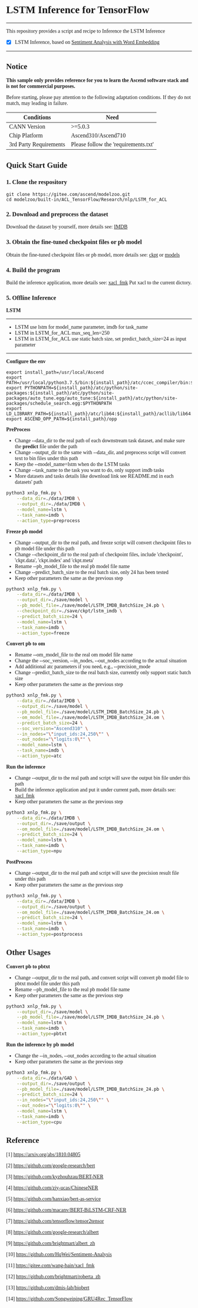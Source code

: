 # <font face="微软雅黑">

# LSTM Inference for TensorFlow

***
This repository provides a script and recipe to Inference the LSTM Inference

* [x] LSTM Inference, based on [Sentiment Analysis with Word Embedding](https://github.com/HqWei/Sentiment-Analysis)

***

## Notice
**This sample only provides reference for you to learn the Ascend software stack and is not for commercial purposes.**

Before starting, please pay attention to the following adaptation conditions. If they do not match, may leading in failure.

| Conditions | Need |
| --- | --- |
| CANN Version | >=5.0.3 |
| Chip Platform| Ascend310/Ascend710 |
| 3rd Party Requirements| Please follow the 'requirements.txt' |

## Quick Start Guide

### 1. Clone the respository
```shell
git clone https://gitee.com/ascend/modelzoo.git
cd modelzoo/built-in/ACL_TensorFlow/Research/nlp/LSTM_for_ACL
```

### 2. Download and preprocess the dataset

Download the dataset by yourself, more details see: [IMDB](./data/IMDB/README.md)

### 3. Obtain the fine-tuned checkpoint files or pb model

Obtain the fine-tuned checkpoint files or pb model, more details see: [ckpt](./save/ckpt/README.md) or [models](./save/model/README.md)

### 4. Build the program
Build the inference application, more details see: [xacl_fmk](./xacl_fmk/README.md)
Put xacl to the current dictory.

### 5. Offline Inference

**LSTM**
***
* LSTM use lstm for model_name parameter, imdb for task_name
* LSTM in LSTM_for_ACL max_seq_len=250
* LSTM in LSTM_for_ACL use static batch size, set predict_batch_size=24 as input parameter
***
**Configure the env**
```
export install_path=/usr/local/Ascend
export PATH=/usr/local/python3.7.5/bin:${install_path}/atc/ccec_compiler/bin:${install_path}/atc/bin:$PATH
export PYTHONPATH=${install_path}/atc/python/site-packages:${install_path}/atc/python/site-packages/auto_tune.egg/auto_tune:${install_path}/atc/python/site-packages/schedule_search.egg:$PYTHONPATH
export LD_LIBRARY_PATH=${install_path}/atc/lib64:${install_path}/acllib/lib64:$LD_LIBRARY_PATH
export ASCEND_OPP_PATH=${install_path}/opp
```

**PreProcess**
* Change --data_dir to the real path of each downstream task dataset, and make sure the **predict** file under the path
* Change --output_dir to the same with --data_dir, and preprocess script will convert text to bin files under this path
* Keep the --model_name=lstm when do the LSTM tasks
* Change --task_name to the task you want to do, only support imdb tasks
* More datasets and tasks details like download link see README.md in each datasets' path
```Bash
python3 xnlp_fmk.py \
    --data_dir=./data/IMDB \
    --output_dir=./data/IMDB \
    --model_name=lstm \
    --task_name=imdb \
    --action_type=preprocess

```

**Freeze pb model**
* Change --output_dir to the real path, and freeze script will convert checkpoint files to pb model file under this path
* Change --checkpoint_dir to the real path of checkpoint files, include 'checkpoint', 'ckpt.data', 'ckpt.index' and 'ckpt.meta'
* Rename --pb_model_file to the real pb model file name
* Change --predict_batch_size to the real batch size, only 24 has been tested
* Keep other parameters the same as the previous step
```Bash
python3 xnlp_fmk.py \
    --data_dir=./data/IMDB \
    --output_dir=./save/model \
    --pb_model_file=./save/model/LSTM_IMDB_BatchSize_24.pb \
    --checkpoint_dir=./save/ckpt/lstm_imdb \
    --predict_batch_size=24 \
    --model_name=lstm \
    --task_name=imdb \
    --action_type=freeze

```

**Convert pb to om**
* Rename --om_model_file to the real om model file name
* Change the --soc_version, --in_nodes, --out_nodes according to the actual situation
* Add additional atc parameters if you need, e.g., --precision_mode
* Change --predict_batch_size to the real batch size, currently only support static batch size
* Keep other parameters the same as the previous step
```Bash
python3 xnlp_fmk.py \
    --data_dir=./data/IMDB \
    --output_dir=./save/model \
    --pb_model_file=./save/model/LSTM_IMDB_BatchSize_24.pb \
    --om_model_file=./save/model/LSTM_IMDB_BatchSize_24.om \
    --predict_batch_size=24 \
    --soc_version="Ascend310" \
    --in_nodes="\"input_ids:24,250\"" \
    --out_nodes="\"logits:0\"" \
    --model_name=lstm \
    --task_name=imdb \
    --action_type=atc

```

**Run the inference**
* Change --output_dir to the real path and script will save the output bin file under this path
* Build the inference application and put it under current path, more details see: [xacl_fmk](./xacl_fmk/README.md)
* Keep other parameters the same as the previous step
```Bash
python3 xnlp_fmk.py \
    --data_dir=./data/IMDB \
    --output_dir=./save/output \
    --om_model_file=./save/model/LSTM_IMDB_BatchSize_24.om \
    --predict_batch_size=24 \
    --model_name=lstm \
    --task_name=imdb \
    --action_type=npu

```

**PostProcess**
* Change --output_dir to the real path and script will save the precision result file under this path
* Keep other parameters the same as the previous step
```Bash
python3 xnlp_fmk.py \
    --data_dir=./data/IMDB \
    --output_dir=./save/output \
    --om_model_file=./save/model/LSTM_IMDB_BatchSize_24.om \
    --predict_batch_size=24 \
    --model_name=lstm \
    --task_name=imdb \
    --action_type=postprocess

```

## Other Usages
**Convert pb to pbtxt**
* Change --output_dir to the real path, and convert script will convert pb model file to pbtxt model file under this path
* Rename --pb_model_file to the real pb model file name
* Keep other parameters the same as the previous step
```Bash
python3 xnlp_fmk.py \
    --output_dir=./save/model \
    --pb_model_file=./save/model/LSTM_IMDB_BatchSize_24.pb \
    --model_name=lstm \
    --task_name=imdb \
    --action_type=pbtxt

```

**Run the inference by pb model**
* Change the --in_nodes, --out_nodes according to the actual situation
* Keep other parameters the same as the previous step
```Bash
python3 xnlp_fmk.py \
    --data_dir=./data/GAD \
    --output_dir=./save/output \
    --pb_model_file=./save/model/LSTM_IMDB_BatchSize_24.pb \
    --predict_batch_size=24 \
    --in_nodes="\"input_ids:24,250\"" \
    --out_nodes="\"logits:0\"" \
    --model_name=lstm \
    --task_name=imdb \
    --action_type=cpu

```

## Reference

[1] https://arxiv.org/abs/1810.04805

[2] https://github.com/google-research/bert

[3] https://github.com/kyzhouhzau/BERT-NER

[4] https://github.com/zjy-ucas/ChineseNER

[5] https://github.com/hanxiao/bert-as-service

[6] https://github.com/macanv/BERT-BiLSTM-CRF-NER

[7] https://github.com/tensorflow/tensor2tensor

[8] https://github.com/google-research/albert

[9] https://github.com/brightmart/albert_zh

[10] https://github.com/HqWei/Sentiment-Analysis

[11] https://gitee.com/wang-bain/xacl_fmk

[12] https://github.com/brightmart/roberta_zh

[13] https://github.com/dmis-lab/biobert

[14] https://github.com/Songweiping/GRU4Rec_TensorFlow

# </font>
